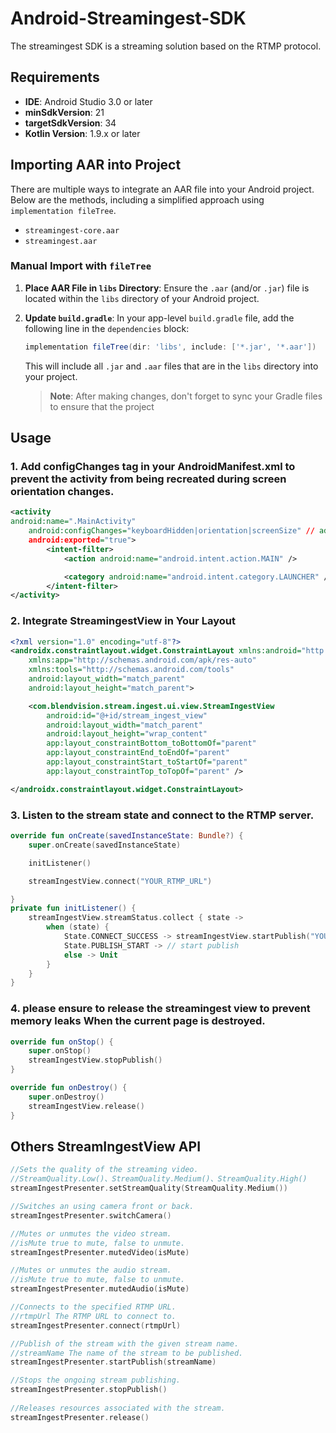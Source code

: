 # Android-Streamingest-SDK

The streamingest SDK is a streaming solution based on the RTMP protocol.

## Requirements

- **IDE**: Android Studio 3.0 or later
- **minSdkVersion**: 21
- **targetSdkVersion**: 34
- **Kotlin Version**: 1.9.x or later

## Importing AAR into Project

There are multiple ways to integrate an AAR file into your Android project. Below are the methods,
including a simplified approach using `implementation fileTree`.  

- `streamingest-core.aar`
- `streamingest.aar`

### Manual Import with `fileTree`

1. **Place AAR File in `libs` Directory**: Ensure the `.aar` (and/or `.jar`) file is located within
   the `libs` directory of your Android project.

2. **Update `build.gradle`**: In your app-level `build.gradle` file, add the following line in
   the `dependencies` block:

    ```groovy
    implementation fileTree(dir: 'libs', include: ['*.jar', '*.aar'])
    ```

   This will include all `.jar` and `.aar` files that are in the `libs` directory into your project.

   > **Note**: After making changes, don't forget to sync your Gradle files to ensure that the project

## Usage

### 1. Add configChanges tag in your AndroidManifest.xml to prevent the activity from being recreated during screen orientation changes.
```xml
<activity
android:name=".MainActivity"
    android:configChanges="keyboardHidden|orientation|screenSize" // add configChanges tag
    android:exported="true">
        <intent-filter>
            <action android:name="android.intent.action.MAIN" />

            <category android:name="android.intent.category.LAUNCHER" />
        </intent-filter>
</activity>
```

### 2. Integrate StreamingestView in Your Layout

```xml
<?xml version="1.0" encoding="utf-8"?>
<androidx.constraintlayout.widget.ConstraintLayout xmlns:android="http://schemas.android.com/apk/res/android"
    xmlns:app="http://schemas.android.com/apk/res-auto"
    xmlns:tools="http://schemas.android.com/tools"
    android:layout_width="match_parent"
    android:layout_height="match_parent">

    <com.blendvision.stream.ingest.ui.view.StreamIngestView
        android:id="@+id/stream_ingest_view"
        android:layout_width="match_parent"
        android:layout_height="wrap_content"
        app:layout_constraintBottom_toBottomOf="parent"
        app:layout_constraintEnd_toEndOf="parent"
        app:layout_constraintStart_toStartOf="parent"
        app:layout_constraintTop_toTopOf="parent" />

</androidx.constraintlayout.widget.ConstraintLayout>
```

### 3. Listen to the stream state and connect to the RTMP server.

```kotlin
override fun onCreate(savedInstanceState: Bundle?) {
    super.onCreate(savedInstanceState)

    initListener()

    streamIngestView.connect("YOUR_RTMP_URL")

}
private fun initListener() {
    streamIngestView.streamStatus.collect { state ->
        when (state) {
            State.CONNECT_SUCCESS -> streamIngestView.startPublish("YOUR_STREAM_NAME")
            State.PUBLISH_START -> // start publish
            else -> Unit
        }
    }
}
```


### 4. please ensure to release the streamingest view to prevent memory leaks When the current page is destroyed.
```kotlin
override fun onStop() {
    super.onStop()
    streamIngestView.stopPublish()
}
```
```kotlin
override fun onDestroy() {
    super.onDestroy()
    streamIngestView.release()
}
```

## Others StreamIngestView API
```kotlin
//Sets the quality of the streaming video.
//StreamQuality.Low()、StreamQuality.Medium()、StreamQuality.High()
streamIngestPresenter.setStreamQuality(StreamQuality.Medium())

//Switches an using camera front or back.
streamIngestPresenter.switchCamera()

//Mutes or unmutes the video stream.
//isMute true to mute, false to unmute.
streamIngestPresenter.mutedVideo(isMute)

//Mutes or unmutes the audio stream.
//isMute true to mute, false to unmute.
streamIngestPresenter.mutedAudio(isMute)

//Connects to the specified RTMP URL.
//rtmpUrl The RTMP URL to connect to.
streamIngestPresenter.connect(rtmpUrl)

//Publish of the stream with the given stream name.
//streamName The name of the stream to be published.
streamIngestPresenter.startPublish(streamName)

//Stops the ongoing stream publishing.
streamIngestPresenter.stopPublish()
  
//Releases resources associated with the stream.
streamIngestPresenter.release()
             
```
